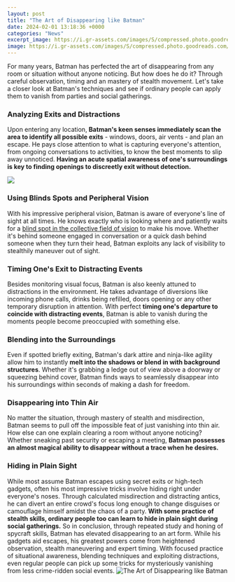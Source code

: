 ```yaml
---
layout: post
title: "The Art of Disappearing like Batman"
date: 2024-02-01 13:18:36 +0000
categories: "News"
excerpt_image: https://i.gr-assets.com/images/S/compressed.photo.goodreads.com/books/1511761904i/36669999._UY630_SR1200,630_.jpg
image: https://i.gr-assets.com/images/S/compressed.photo.goodreads.com/books/1511761904i/36669999._UY630_SR1200,630_.jpg
---
```


For many years, Batman has perfected the art of disappearing from any room or situation without anyone noticing. But how does he do it? Through careful observation, timing and an mastery of stealth movement. Let's take a closer look at Batman's techniques and see if ordinary people can apply them to vanish from parties and social gatherings.
### Analyzing Exits and Distractions
Upon entering any location, **Batman's keen senses immediately scan the area to identify all possible exits** - windows, doors, air vents - and plan an escape. He pays close attention to what is capturing everyone's attention, from ongoing conversations to activities, to know the best moments to slip away unnoticed. **Having an acute spatial awareness of one's surroundings is key to finding openings to discreetly exit without detection.**

![](https://static1.srcdn.com/wordpress/wp-content/uploads/2022/10/Commissioner-Jim-Gordon-and-Batman-featured-image.jpg)
### Using Blinds Spots and Peripheral Vision
With his impressive peripheral vision, Batman is aware of everyone's line of sight at all times. He knows exactly who is looking where and patiently waits for a [blind spot in the collective field of vision](https://fistore.mysenprints.com/collection/alcock) to make his move. Whether it's behind someone engaged in conversation or a quick dash behind someone when they turn their head, Batman exploits any lack of visibility to stealthily maneuver out of sight. 
### Timing One's Exit to Distracting Events
Besides monitoring visual focus, Batman is also keenly attuned to distractions in the environment. He takes advantage of diversions like incoming phone calls, drinks being refilled, doors opening or any other temporary disruption in attention. With perfect **timing one's departure to coincide with distracting events**, Batman is able to vanish during the moments people become preoccupied with something else. 
### Blending into the Surroundings
Even if spotted briefly exiting, Batman's dark attire and ninja-like agility allow him to instantly **melt into the shadows or blend in with background structures**. Whether it's grabbing a ledge out of view above a doorway or squeezing behind cover, Batman finds ways to seamlessly disappear into his surroundings within seconds of making a dash for freedom.
### Disappearing into Thin Air
No matter the situation, through mastery of stealth and misdirection, Batman seems to pull off the impossible feat of just vanishing into thin air. How else can one explain clearing a room without anyone noticing? Whether sneaking past security or escaping a meeting, **Batman possesses an almost magical ability to disappear without a trace when he desires.**
### Hiding in Plain Sight 
While most assume Batman escapes using secret exits or high-tech gadgets, often his most impressive tricks involve hiding right under everyone's noses. Through calculated misdirection and distracting antics, he can divert an entire crowd's focus long enough to change disguises or camouflage himself amidst the chaos of a party. **With some practice of stealth skills, ordinary people too can learn to hide in plain sight during social gatherings.**
So in conclusion, through repeated study and honing of spycraft skills, Batman has elevated disappearing to an art form. While his gadgets aid escapes, his greatest powers come from heightened observation, stealth maneuvering and expert timing. With focused practice of situational awareness, blending techniques and exploiting distractions, even regular people can pick up some tricks for mysteriously vanishing from less crime-ridden social events.
![The Art of Disappearing like Batman](https://i.gr-assets.com/images/S/compressed.photo.goodreads.com/books/1511761904i/36669999._UY630_SR1200,630_.jpg)